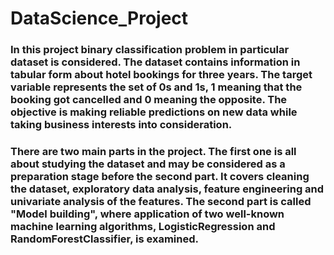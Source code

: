 # DataScience_Project
### In this project binary classification problem in particular dataset is considered. The dataset contains information in tabular form about hotel bookings for three years. The target variable represents the set of 0s and 1s, 1 meaning that the booking got cancelled and 0 meaning the opposite. The objective is making reliable predictions on new data while taking business interests into consideration.
    
### There are two main parts in the project. The first one is all about studying the dataset and may be considered as a preparation stage before the second part. It covers cleaning the dataset, exploratory data analysis, feature engineering and univariate analysis of the features. The second part is called "Model building", where application of two well-known machine learning algorithms, LogisticRegression and RandomForestClassifier, is examined.
